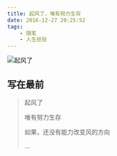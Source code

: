 ```yaml
---
title: 起风了，唯有努力生存
date: 2016-12-27 20:25:52
tags:
	- 随笔
	- 人生经验
---
```


![起风了](http://7xsq1h.com1.z0.glb.clouddn.com/%E3%80%8A%E8%B5%B7%E9%A3%8E%E4%BA%86%E3%80%8B.jpg)

## 写在最前

> 起风了
>
> 唯有努力生存
>
> 如果，还没有能力改变风的方向
>
> ...

